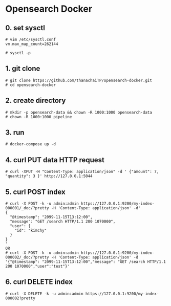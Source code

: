 # Opensearch Docker

## 0. set sysctl
```
# vim /etc/sysctl.conf
vm.max_map_count=262144

# sysctl -p
```

## 1. git clone 
```
# git clone https://github.com/thanachaiTP/opensearch-docker.git
# cd opensearch-docker
```

## 2. create directory 
```
# mkdir -p opensearch-data && chown -R 1000:1000 opensearch-data
# chown -R 1000:1000 pipeline
```

## 3. run
```
# docker-compose up -d
```

## 4. curl PUT data HTTP request
```
# curl -XPUT -H "Content-Type: application/json" -d ' {"amount": 7, "quantity": 3 }' http://127.0.0.1:5044
```

## 5. curl POST index
```
# curl -X POST -k -u admin:admin https://127.0.0.1:9200/my-index-000001/_doc/?pretty -H 'Content-Type: application/json' -d'
{
  "@timestamp": "2099-11-15T13:12:00",
  "message": "GET /search HTTP/1.1 200 1070000",
  "user": {
    "id": "kimchy"
  }
}
'
OR
# curl -X POST -k -u admin:admin https://127.0.0.1:9200/my-index-000002/_doc/?pretty -H 'Content-Type: application/json' -d '{"@timestamp": "2099-11-15T13:12:00","message": "GET /search HTTP/1.1 200 1070000","user":"test"}'
```

## 6. curl DELETE index
```
# curl -X DELETE -k -u admin:admin https://127.0.0.1:9200/my-index-000002?pretty
```
